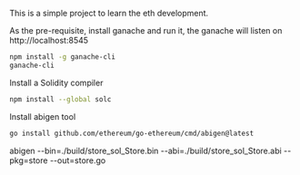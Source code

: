 This is a simple project to learn the eth development.

As the pre-requisite, install ganache and run it, the ganache will listen on http://localhost:8545
```bash
npm install -g ganache-cli
ganache-cli
```
Install a Solidity compiler
```bash
npm install --global solc
```

Install abigen tool
```bash
go install github.com/ethereum/go-ethereum/cmd/abigen@latest
```
abigen --bin=./build/store_sol_Store.bin --abi=./build/store_sol_Store.abi --pkg=store --out=store.go